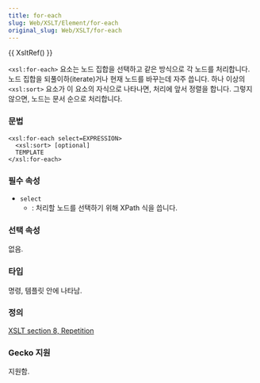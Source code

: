```yaml
---
title: for-each
slug: Web/XSLT/Element/for-each
original_slug: Web/XSLT/for-each
---
```


{{ XsltRef() }}

`<xsl:for-each>` 요소는 노드 집합을 선택하고 같은 방식으로 각 노드를 처리합니다. 노드 집합을 되풀이하(iterate)거나 현재 노드를 바꾸는데 자주 씁니다. 하나 이상의 `<xsl:sort>` 요소가 이 요소의 자식으로 나타나면, 처리에 앞서 정렬을 합니다. 그렇지 않으면, 노드는 문서 순으로 처리합니다.

### 문법

```
<xsl:for-each select=EXPRESSION>
  <xsl:sort> [optional]
  TEMPLATE
</xsl:for-each>
```

### 필수 속성

- `select`
  - : 처리할 노드를 선택하기 위해 XPath 식을 씁니다.

### 선택 속성

없음.

### 타입

명령, 템플릿 안에 나타남.

### 정의

[XSLT section 8, Repetition](http://www.w3.org/TR/xslt#for-each)

### Gecko 지원

지원함.
